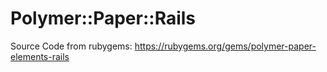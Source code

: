 # Polymer::Paper::Rails

Source Code from rubygems: https://rubygems.org/gems/polymer-paper-elements-rails
